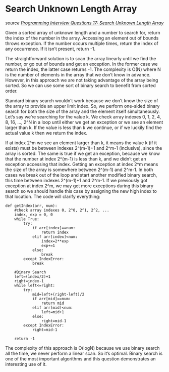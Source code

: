 # Search Unknown Length Array

_source [Programming Interview Questions 17: Search Unknown Length Array](http://www.ardendertat.com/2011/11/21/programming-interview-questions-17-search-unknown-length-array/)_

Given a sorted array of unknown length and a number to search for, return the index of the number in the array. Accessing an element out of bounds throws exception. If the number occurs multiple times, return the index of any occurrence. If it isn’t present, return -1.

The straightforward solution is to scan the array linearly until we find the number, or go out of bounds and get an exception. In the former case we return the index, the latter case returns -1. The complexity is O(N) where N is the number of elements in the array that we don’t know in advance. However, in this approach we are not taking advantage of the array being sorted. So we can use some sort of binary search to benefit from sorted order.

Standard binary search wouldn’t work because we don’t know the size of the array to provide an upper limit index. So, we perform one-sided binary search for both the size of the array and the element itself simultaneously. Let’s say we’re searching for the value k. We check array indexes 0, 1, 2, 4, 8, 16, …, 2^N in a loop until either we get an exception or we see an element larger than k. If the value is less than k we continue, or if we luckily find the actual value k then we return the index.

If at index 2^m we see an element larger than k, it means the value k (if it exists) must be between indexes 2^(m-1)+1 and 2^m-1 (inclusive), since the array is sorted. The same is true if we get an exception, because we know that the number at index 2^(m-1) is less than k, and we didn’t get an exception accessing that index. Getting an exception at index 2^m means the size of the array is somewhere between 2^(m-1) and 2^m-1. In both cases we break out of the loop and start another modified binary search, this time between indexes 2^(m-1)+1 and 2^m-1. If we previously got exception at index 2^m, we may get more exceptions during this binary search so we should handle this case by assigning the new high index to that location. The code will clarify everything:

```
def getIndex(arr, num):
    #check array indexes 0, 2^0, 2^1, 2^2, ...
    index, exp = 0, 0
    while True:
        try:
            if arr[index]==num:
                return index
            elif arr[index]<num:
                index=2**exp
                exp+=1
            else:
                break
        except IndexError:
            break

    #Binary Search
    left=(index/2)+1
    right=index-1
    while left<=right:
        try:
            mid=left+(right-left)/2
            if arr[mid]==num:
                return mid
            elif arr[mid]<num:
                left=mid+1
            else:
                right=mid-1
        except IndexError:
            right=mid-1

    return -1
```

The complexity of this approach is O(logN) because we use binary search all the time, we never perform a linear scan. So it’s optimal. Binary search is one of the most important algorithms and this question demonstrates an interesting use of it.

